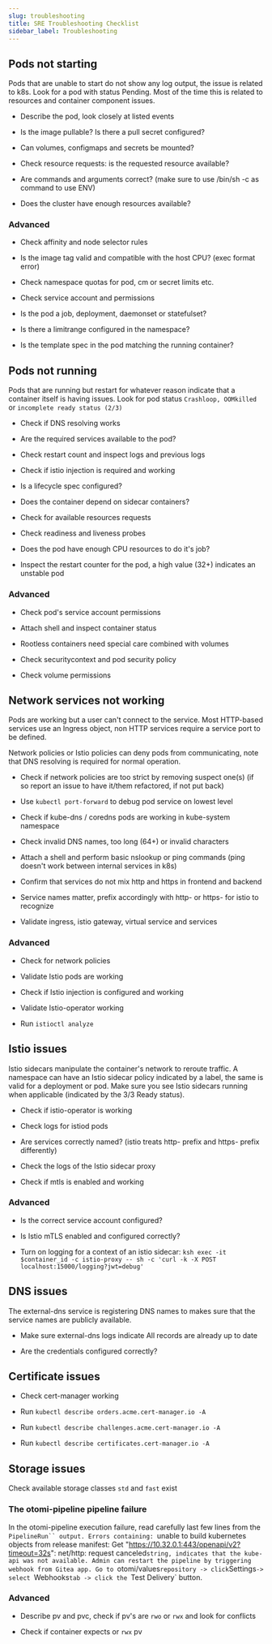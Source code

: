 ```yaml
---
slug: troubleshooting
title: SRE Troubleshooting Checklist
sidebar_label: Troubleshooting
---
```


## Pods not starting

Pods that are unable to start do not show any log output, the issue is related to k8s. Look for a pod with status Pending. Most of the time this is related to resources and container component issues.

- Describe the pod, look closely at listed events

- Is the image pullable? Is there a pull secret configured?

- Can volumes, configmaps and secrets be mounted?

- Check resource requests: is the requested resource available?

- Are commands and arguments correct? (make sure to use /bin/sh -c as command to use ENV)

- Does the cluster have enough resources available?

### Advanced

- Check affinity and node selector rules

- Is the image tag valid and compatible with the host CPU? (exec format error)

- Check namespace quotas for pod, cm or secret limits etc.

- Check service account and permissions

- Is the pod a job, deployment, daemonset or statefulset?

- Is there a limitrange configured in the namespace?

- Is the template spec in the pod matching the running container?

## Pods not running

Pods that are running but restart for whatever reason indicate that a container itself is having issues. Look for pod status `Crashloop, OOMkilled` or `incomplete ready status (2/3)`

- Check if DNS resolving works

- Are the required services available to the pod?

- Check restart count and inspect logs and previous logs

- Check if istio injection is required and working

- Is a lifecycle spec configured?

- Does the container depend on sidecar containers?

- Check for available resources requests

- Check readiness and liveness probes

- Does the pod have enough CPU resources to do it's job?

- Inspect the restart counter for the pod, a high value (32+) indicates an unstable pod

### Advanced

- Check pod's service account permissions

- Attach shell and inspect container status

- Rootless containers need special care combined with volumes

- Check securitycontext and pod security policy

- Check volume permissions

## Network services not working

Pods are working but a user can't connect to the service. Most HTTP-based services use an Ingress object, non HTTP services require a service port to be defined.

Network policies or Istio policies can deny pods from communicating, note that DNS resolving is required for normal operation.

- Check if network policies are too strict by removing suspect one(s) (if so report an issue to have it/them refactored, if not put back)

- Use `kubectl port-forward` to debug pod service on lowest level

- Check if kube-dns / coredns pods are working in kube-system namespace

- Check invalid DNS names, too long (64+) or invalid characters

- Attach a shell and perform basic nslookup or ping commands (ping doesn't work between internal services in k8s)

- Confirm that services do not mix http and https in frontend and backend

- Service names matter, prefix accordingly with http- or https- for istio to recognize

- Validate ingress, istio gateway, virtual service and services

### Advanced

- Check for network policies

- Validate Istio pods are working

- Check if Istio injection is configured and working

- Validate Istio-operator working

- Run `istioctl analyze`

## Istio issues

Istio sidecars manipulate the container's network to reroute traffic. A namespace can have an Istio sidecar policy indicated by a label, the same is valid for a deployment or pod. Make sure you see Istio sidecars running when applicable (indicated by the 3/3 Ready status).

- Check if istio-operator is working

- Check logs for istiod pods

- Are services correctly named? (istio treats http- prefix and https- prefix differently)

- Check the logs of the Istio sidecar proxy

- Check if mtls is enabled and working

### Advanced

- Is the correct service account configured?

- Is Istio mTLS enabled and configured correctly?

- Turn on logging for a context of an istio sidecar: `ksh exec -it $container_id -c istio-proxy -- sh -c 'curl -k -X POST localhost:15000/logging?jwt=debug'`

## DNS issues

The external-dns service is registering DNS names to makes sure that the service names are publicly available.

- Make sure external-dns logs indicate All records are already up to date

- Are the credentials configured correctly?

## Certificate issues

- Check cert-manager working

- Run `kubectl describe orders.acme.cert-manager.io -A`

- Run `kubectl describe challenges.acme.cert-manager.io -A`

- Run `kubectl describe certificates.cert-manager.io -A`

## Storage issues

Check available storage classes `std` and `fast` exist

### The otomi-pipeline pipeline failure

In the otomi-pipeline execution failure, read carefully last few lines from the ` PipelineRun`` output.
Errors containing:  `unable to build kubernetes objects from release manifest: Get "https://10.32.0.1:443/openapi/v2?timeout=32s": net/http: request canceled`string, indicates that the kube-api was not available. Admin can restart the pipeline by triggering webhook from Gitea app. Go to `otomi/values` repository -> click `Settings`-> select `Webhooks`tab -> click the `Test Delivery` button.

### Advanced

- Describe pv and pvc, check if pv's are `rwo` or `rwx` and look for conflicts

- Check if container expects or `rwx` pv

